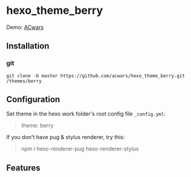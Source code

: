 # hexo_theme_berry

Demo: [ACwars](https://acwars.me/)

## Installation

### git

```
git clone -b master https://github.com/acwars/hexo_theme_berry.git /themes/berry
```

## Configuration

 Set theme in the hexo work folder's root config file `_config.yml`: 

> theme: berry

 If you don't have pug & stylus renderer, try this: 

> npm i hexo-renderer-pug hexo-renderer-stylus

## Features


